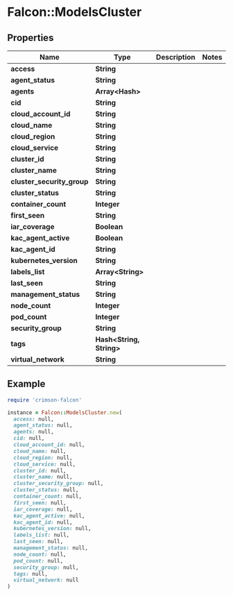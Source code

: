 # Falcon::ModelsCluster

## Properties

| Name | Type | Description | Notes |
| ---- | ---- | ----------- | ----- |
| **access** | **String** |  |  |
| **agent_status** | **String** |  |  |
| **agents** | **Array&lt;Hash&gt;** |  |  |
| **cid** | **String** |  |  |
| **cloud_account_id** | **String** |  |  |
| **cloud_name** | **String** |  |  |
| **cloud_region** | **String** |  |  |
| **cloud_service** | **String** |  |  |
| **cluster_id** | **String** |  |  |
| **cluster_name** | **String** |  |  |
| **cluster_security_group** | **String** |  |  |
| **cluster_status** | **String** |  |  |
| **container_count** | **Integer** |  |  |
| **first_seen** | **String** |  |  |
| **iar_coverage** | **Boolean** |  |  |
| **kac_agent_active** | **Boolean** |  |  |
| **kac_agent_id** | **String** |  |  |
| **kubernetes_version** | **String** |  |  |
| **labels_list** | **Array&lt;String&gt;** |  |  |
| **last_seen** | **String** |  |  |
| **management_status** | **String** |  |  |
| **node_count** | **Integer** |  |  |
| **pod_count** | **Integer** |  |  |
| **security_group** | **String** |  |  |
| **tags** | **Hash&lt;String, String&gt;** |  |  |
| **virtual_network** | **String** |  |  |

## Example

```ruby
require 'crimson-falcon'

instance = Falcon::ModelsCluster.new(
  access: null,
  agent_status: null,
  agents: null,
  cid: null,
  cloud_account_id: null,
  cloud_name: null,
  cloud_region: null,
  cloud_service: null,
  cluster_id: null,
  cluster_name: null,
  cluster_security_group: null,
  cluster_status: null,
  container_count: null,
  first_seen: null,
  iar_coverage: null,
  kac_agent_active: null,
  kac_agent_id: null,
  kubernetes_version: null,
  labels_list: null,
  last_seen: null,
  management_status: null,
  node_count: null,
  pod_count: null,
  security_group: null,
  tags: null,
  virtual_network: null
)
```

